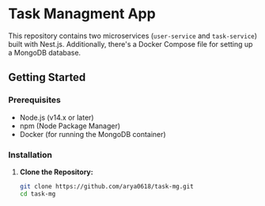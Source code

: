 # Task Managment App

This repository contains two microservices (`user-service` and `task-service`) built with Nest.js. Additionally, there's a Docker Compose file for setting up a MongoDB database.

## Getting Started

### Prerequisites

- Node.js (v14.x or later)
- npm (Node Package Manager)
- Docker (for running the MongoDB container)

### Installation

1. **Clone the Repository:**

   ```bash
   git clone https://github.com/arya0618/task-mg.git
   cd task-mg

